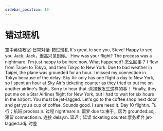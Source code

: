 ```yaml
---
sidebar_position: 10
---
```


# 错过班机

<box paper="grid" pdf pic watermark
    backgroundColor="white"
    height="1600px"
    width="1200px">
    <box display="inline-block" padding="20px" width="75%">
        <box
            backgroundColor="#666"
            borderRadius="10px"
            color="#FDD834"
            border="2px solid black"
            fontSize="36px"
            marginBottom="20px"
            textAlign="center"
            verticalAlign="middle"
        >
            空中英语教室-日常对话-错过班机
        </box>
        <bubble hint="Steve，真高兴见到你！">It's great to see you, Steve!</bubble>
        <bubble right>Happy to see you Jack.:Jack，很高兴见到你。</bubble>
        <bubble hint="你的飞行旅途怎么样？">
How was your <hl green>flight</hl>?
        </bubble>
        <bubble right maxWidth="95%" hint="整个过程就是一场噩梦。我很高兴现在可以在这里。">
The <hl yellow>process</hl> was a <hl green>nightmare</hl>.
I'm just happy to be here now.
        </bubble>
        <bubble>What happened?:怎么回事？</bubble>
        <bubble right maxWidth="95%" hint="我从台北飞到东京，再从东京到纽约。因为台北的天气很糟糕，所以飞机滞留了一个小时。">
I flew from Taipei to Tokyo, and then Tokyo to New York. 
<hl yellow>Due to</hl> bad weather in Taipei, the plane was <hl green>grounded</hl> for an hour.
        </bubble>
        <bubble right maxWidth="95%" hint="因为延迟起飞，我错过了东京的转接班机。天空航空一天只有一班飞机到纽约，所以我在天航的票务柜台等了一个小时，等他们帮我上另外一家航空公司的航班。">
I missed my <hl yellow>connection</hl> in Tokyo because of the <hl green>delay</hl>.
Sky Air only has one flight a day to New York, so I spent an hour at Sky Air's <hl yellow>ticketing counter</hl> as they tried to put me on another airline's flight.
        </bubble>
        <bubble>Sorry to hear that.:真抱歉发生这样的事！</bubble>
        <bubble right hint="最后，他们帮我上了星辰航空飞往纽约的航班，不过我得在机场等六个小时。">
Finally, they put me on  a Star Airlines flight for New York, but I had to wait for six hours in the airport.
        </bubble>
        <bubble hint="你一定时差得很厉害。我们去隔壁咖啡店给你买杯咖啡。">
You must be <hl green>jet-lagged</hl>.
Let's go to the coffee shop next door and get you a cup of coffee.
        </bubble>
        <bubble right hint="好主意。我真的很需要咖啡。">
Sounds good. I sure need it.
        </bubble>
    </box>
    <box
        borderLeft="3px dashed black"
        float="right"
        marginTop="100px"
        padding="20px"
        height="calc(100% - 100px)"
        width="25%"
    >
        <box
            background="#FDD834"
            borderRadius="10px"
            border="2px solid #666"
            color="black"
            fontSize="36px"
            padding="0 20px"
            position="absolute"
            top="-80px"
            textAlign="center"
            verticalAlign="middle"
        >Day 10</box>
<bln green marginTop="150px">flight:n. 飞行；航班</bln>
<brn yellow>process:n. 过程</brn>
<brn green>nightmare:n. 噩梦</brn>
<brn yellow marginTop="70px">due to:由于，因为</brn>
<brn green>grounded:adj. 滞留</brn>
<brn yellow>connection:n. 连接</brn>
<brn green>delay:n. 延迟；延误</brn>
<brn yellow>ticketing counter:票务柜台</brn>
<bln green marginTop="250px">jet-lagged:adj. 时差</bln>
    </box>
</box>
